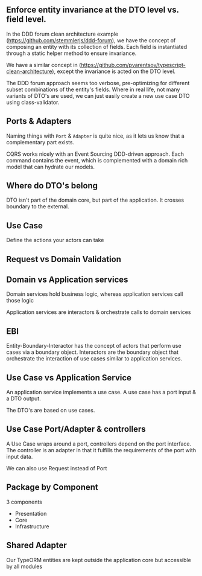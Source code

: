## Enforce entity invariance at the DTO level vs. field level.

In the DDD forum clean architecture example (https://github.com/stemmlerjs/ddd-forum), we have the concept of composing an entity with its collection of fields. Each field is instantiated through a static helper method to ensure invariance.

We have a similar concept in (https://github.com/pvarentsov/typescript-clean-architecture), except the invariance is acted on the DTO level.

The DDD forum approach seems too verbose, pre-optimizing for different subset combinations of the entity's fields. Where in real life, not many variants of DTO's are used, we can just easily create a new use case DTO using class-validator.

## Ports & Adapters

Naming things with `Port` & `Adapter` is quite nice, as it lets us know that a complementary part exists.

CQRS works nicely with an Event Sourcing DDD-driven approach. Each command contains the event, which is complemented with a domain rich model that can hydrate our models.

## Where do DTO's belong

DTO isn't part of the domain core, but part of the application. It crosses boundary to the external.

## Use Case

Define the actions your actors can take

## Request vs Domain Validation

## Domain vs Application services

Domain services hold business logic, whereas application services call those logic

Application services are interactors & orchestrate calls to domain services

## EBI

Entity-Boundary-Interactor has the concept of actors that perform use cases via a boundary object. Interactors are the boundary object that orchestrate the interaction of use cases similar to application services.

## Use Case vs Application Service

An application service implements a use case. A use case has a port input & a DTO output.

The DTO's are based on use cases.

## Use Case Port/Adapter & controllers

A Use Case wraps around a port, controllers depend on the port interface. The controller is an adapter in that it fulfills the requirements of the port with input data.

We can also use Request instead of Port

## Package by Component

3 components

- Presentation
- Core
- Infrastructure

## Shared Adapter

Our TypeORM entities are kept outside the application core but accessible by all modules
